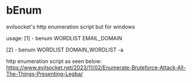 # bEnum
evilsocket's http enumeration script but for windows 

usage: 
[1] - benum WORDLIST EMAIL_DOMAIN

[2] - benum WORDLIST DOMAIN_WORDLIST -a

http enumeration script as seen below:
https://www.evilsocket.net/2023/11/02/Enumerate-Bruteforce-Attack-All-The-Things-Presenting-Legba/
